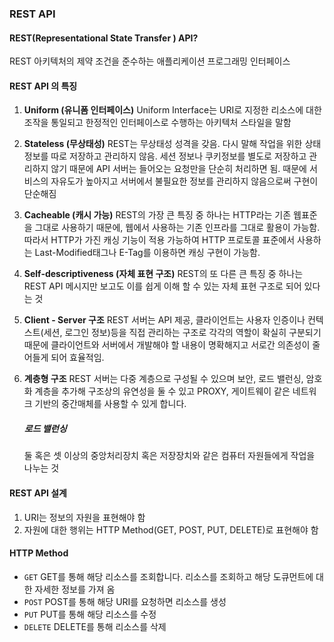 ### REST API

#### REST(Representational State Transfer ) API?
REST 아키텍처의 제약 조건을 준수하는 애플리케이션 프로그래밍 인터페이스

#### REST API 의 특징
1) **Uniform (유니폼 인터페이스)**
Uniform Interface는 URI로 지정한 리소스에 대한 조작을 통일되고 한정적인 인터페이스로 수행하는 아키텍처 스타일을 말함

2) **Stateless (무상태성)**
REST는 무상태성 성격을 갖음. 다시 말해 작업을 위한 상태정보를 따로 저장하고 관리하지 않음. 세션 정보나 쿠키정보를 별도로 저장하고 관리하지 않기 때문에 API 서버는 들어오는 요청만을 단순히 처리하면 됨. 때문에 서비스의 자유도가 높아지고 서버에서 불필요한 정보를 관리하지 않음으로써 구현이 단순해짐

3) **Cacheable (캐시 가능)**
REST의 가장 큰 특징 중 하나는 HTTP라는 기존 웹표준을 그대로 사용하기 때문에, 웹에서 사용하는 기존 인프라를 그대로 활용이 가능함. 따라서 HTTP가 가진 캐싱 기능이 적용 가능하여 HTTP 프로토콜 표준에서 사용하는 Last-Modified태그나 E-Tag를 이용하면 캐싱 구현이 가능함.

4) **Self-descriptiveness (자체 표현 구조)**
REST의 또 다른 큰 특징 중 하나는 REST API 메시지만 보고도 이를 쉽게 이해 할 수 있는 자체 표현 구조로 되어 있다는 것

5) **Client - Server 구조**
REST 서버는 API 제공, 클라이언트는 사용자 인증이나 컨텍스트(세션, 로그인 정보)등을 직접 관리하는 구조로 각각의 역할이 확실히 구분되기 때문에 클라이언트와 서버에서 개발해야 할 내용이 명확해지고 서로간 의존성이 줄어들게 되어 효율적임.

6) **계층형 구조**
REST 서버는 다중 계층으로 구성될 수 있으며 보안, 로드 밸런싱, 암호화 계층을 추가해 구조상의 유연성을 둘 수 있고 PROXY, 게이트웨이 같은 네트워크 기반의 중간매체를 사용할 수 있게 합니다.   

    ##### 로드 밸런싱
    둘 혹은 셋 이상의 중앙처리장치 혹은 저장장치와 같은 컴퓨터 자원들에게 작업을 나누는 것    
    
     
#### REST API 설계 
1. URI는 정보의 자원을 표현해야 함
2. 자원에 대한 행위는 HTTP Method(GET, POST, PUT, DELETE)로 표현해야 함

#### HTTP Method
* ```GET```	GET를 통해 해당 리소스를 조회합니다. 리소스를 조회하고 해당 도큐먼트에 대한 자세한 정보를 가져 옴<br>
* ```POST```	POST를 통해 해당 URI를 요청하면 리소스를 생성 <br>
* ```PUT```	PUT를 통해 해당 리소스를 수정<br>
*  ```DELETE```	DELETE를 통해 리소스를 삭제<br>
